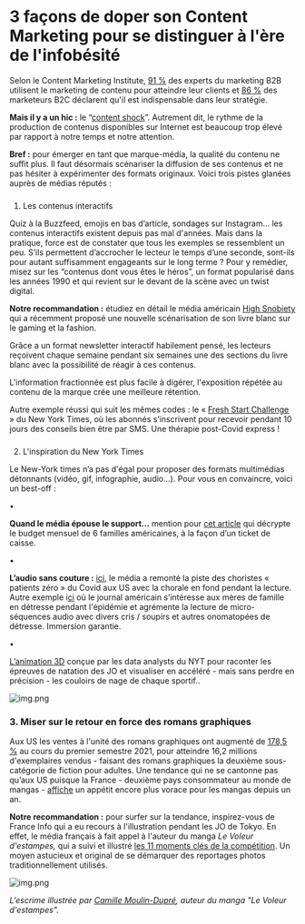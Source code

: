 # 3 façons de doper son Content Marketing pour se distinguer à l'ère de l'infobésité

Selon le Content Marketing Institute, [91 %](https://contentmarketinginstitute.com/wp-content/uploads/2017/09/2018-b2b-research-final.pdf) des experts du marketing B2B utilisent le marketing de contenu pour atteindre leur clients et [86 %](https://contentmarketinginstitute.com/wp-content/uploads/2017/09/2018-b2b-research-final.pdf) des marketeurs B2C déclarent qu'il est indispensable dans leur stratégie.

**Mais il y a un hic :** le “[content shock](https://www.definitions-marketing.com/definition/content-shock/)”. Autrement dit, le rythme de la production de contenus disponibles sur Internet est beaucoup trop élevé par rapport à notre temps et notre attention.

**Bref :** pour émerger en tant que marque-média, la qualité du contenu ne suffit plus. Il faut désormais scénariser la diffusion de ses contenus et ne pas hésiter à expérimenter des formats originaux. Voici trois pistes glanées auprès de médias réputés :

###

1. Les contenus interactifs

Quiz à la Buzzfeed, emojis en bas d’article, sondages sur Instagram… les contenus interactifs existent depuis pas mal d'années. Mais dans la pratique, force est de constater que tous les exemples se ressemblent un peu. S’ils permettent d’accrocher le lecteur le temps d’une seconde, sont-ils pour autant suffisamment engageants sur le long terme ? Pour y remédier, misez sur les “contenus dont vous êtes le héros”, un format popularisé dans les années 1990 et qui revient sur le devant de la scène avec un twist digital.

**Notre recommandation :** étudiez en détail le média américain [High Snobiety](https://mailchi.mp/highsnobiety/gaming-fashion-course-sign-up?utm_source=Highsnobiety+Newsletter&utm_campaign=636bccefb9-INSIGHTS-EDITORIAL_E-Course-Launch_April-29&utm_medium=email&utm_term=0_54b284222a-636bccefb9-87135518&mc_cid=636bccefb9&mc_eid=ac80094b66) qui a récemment proposé une nouvelle scénarisation de son livre blanc sur le gaming et la fashion.

Grâce a un format newsletter interactif habilement pensé, les lecteurs reçoivent chaque semaine pendant six semaines une des sections du livre blanc avec la possibilité de réagir à ces contenus.

L'information fractionnée est plus facile à digérer, l'exposition répétée au contenu de la marque crée une meilleure rétention.

Autre exemple réussi qui suit les mêmes codes : le « [Fresh Start Challenge](https://www.nytimes.com/live/2021/well-fresh-start-challenge) » du New York Times, où les abonnés s’inscrivent pour recevoir pendant 10 jours des conseils bien être par SMS. Une thérapie post-Covid express !

###

2. L'inspiration du New York Times

Le New-York times n’a pas d'égal pour proposer des formats multimédias détonnants (vidéo, gif, infographie, audio...). Pour vous en convaincre, voici un best-off :

•

**Quand le média épouse le support...** mention pour [cet article](https://www.nytimes.com/interactive/2021/05/18/magazine/money-diaries.html) qui décrypte le budget mensuel de 6 familles américaines, à la façon d’un ticket de caisse.

•

**L’audio sans couture :** [ici,](https://www.nytimes.com/interactive/2021/04/08/magazine/skagit-valley-chorale-covid-superspreader.html) le média a remonté la piste des choristes « patients zéro » du Covid aux US avec la chorale en fond pendant la lecture. Autre exemple i[ci](https://www.nytimes.com/interactive/2021/02/04/parenting/working-moms-coronavirus.html) où le journal américain s’intéresse aux mères de famille en détresse pendant l'épidémie et agrémente la lecture de micro-séquences audio avec divers cris / soupirs et autres onomatopées de détresse. Immersion garantie.

•

[L’animation 3D](https://www.nytimes.com/2021/07/25/sports/olympics/ariarne-titmus-400m-freestyle-beats-ledecky.html) conçue par les data analysts du NYT pour raconter les épreuves de natation des JO et visualiser en accéléré - mais sans perdre en précision - les couloirs de nage de chaque sportif..

![img.png](https://mcusercontent.com/bf57291e7873c25f0d0dd44df/images/883c76ff-b874-7c76-7531-707343c50486.gif)

### 3. Miser sur le retour en force des romans graphiques

Aux US les ventes à l'unité des romans graphiques ont augmenté de [178,5 %](https://www.publishersweekly.com/pw/by-topic/industry-news/bookselling/article/86863-print-book-sales-soar-in-year-s-first-half.html) au cours du premier semestre 2021, pour atteindre 16,2 millions d'exemplaires vendus - faisant des romans graphiques la deuxième sous-catégorie de fiction pour adultes. Une tendance qui ne se cantonne pas qu’aux US puisque la France - deuxième pays consommateur au monde de mangas - [affiche](https://www.lavoixdunord.fr/1035020/article/2021-06-25/mangas-pourquoi-les-francais-en-sont-accros) un appétit encore plus vorace pour les mangas depuis un an.

**Notre recommandation :** pour surfer sur la tendance, inspirez-vous de France Info qui a eu recours à l'illustration pendant les JO de Tokyo. En effet, le média français à fait appel à l'auteur du manga _Le Voleur d'estampes,_ qui a suivi et illustré [les 11 moments clés de la compétition](https://www.francetvinfo.fr/les-jeux-olympiques/en-images-jo-2021-les-emotions-de-la-quinzaine-olympique-en-onze-dessins-de-l-artiste-camille-moulin-dupre_4731741.html). Un moyen astucieux et original de se démarquer des reportages photos traditionnellement utilisés.

![img.png](https://mcusercontent.com/bf57291e7873c25f0d0dd44df/images/3f4179b8-635f-f8ff-eef2-30cd715f2eb8.png)

_L’escrime illustrée par [Camille Moulin-Dupré](https://www.camille-moulin-dupre.com/), auteur du manga "Le Voleur d'estampes"._
